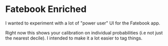 # Fatebook Enriched

I wanted to experiment with a lot of "power user" UI for the Fatebook app.

Right now this shows your calibration on individual probabilities (i.e not just the nearest decile). I intended to make it a lot easier to tag things.